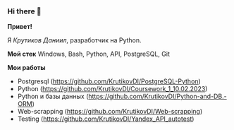 ### Hi there 👋

**Привет!**

Я _Крутиков Даниил_, разработчик на Python.

**Мой стек**
Windows, Bash, Python, API, PostgreSQL, Git

**Мои работы**
- Postgresql (https://github.com/KrutikovDI/PostgreSQL-Python)
- Python (https://github.com/KrutikovDI/Coursework_1_10.02.2023)
- Python и базы данных (https://github.com/KrutikovDI/Python-and-DB.-ORM)
- Web-scrapping (https://github.com/KrutikovDI/Web-scrapping)
- Testing (https://github.com/KrutikovDI/Yandex_API_autotest)
